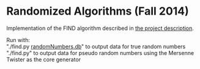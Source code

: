 Randomized Algorithms (Fall 2014)
==================

Implementation of the FIND algorithm described in [the project description](http://www.cs.au.dk/~gudmund/randomF14/project1.pdf).  

Run with:  
"./find.py [randomNumbers.db](http://cs.au.dk/~mys/randomNumbers.db.bz2)" to output data for true random numbers  
"./find.py" to output data for pseudo random numbers using the Mersenne Twister as the core generator  
